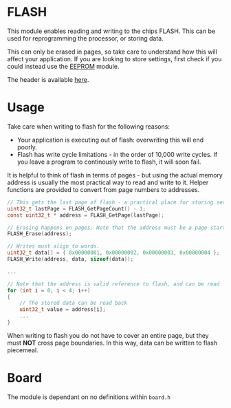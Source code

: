 # FLASH
This module enables reading and writing to the chips FLASH. This can be used for reprogramming the processor, or storing data.

This can only be erased in pages, so take care to understand how this will affect your application. If you are looking to store settings, first check if you could instead use the [EEPROM](EEPROM.md) module.

The header is available [here](../Lib/FLASH.h).

# Usage

Take care when writing to flash for the following reasons:
* Your application is executing out of flash: overwriting this will end poorly.
* Flash has write cycle limitations - in the order of 10,000 write cycles. If you leave a program to continously write to flash, it will soon fail.

It is helpful to think of flash in terms of pages - but using the actual memory address is usually the most practical way to read and write to it.
Helper functions are provided to convert from page numbers to addresses.

```C
// This gets the last page of flash - a practical place for storing settings.
uint32_t lastPage = FLASH_GetPageCount() - 1;
const uint32_t * address = FLASH_GetPage(lastPage);

// Erasing happens on pages. Note that the address must be a page start.
FLASH_Erase(address);

// Writes must align to words.
uint32_t data[] = { 0x00000001, 0x00000002, 0x00000003, 0x00000004 };
FLASH_Write(address, data, sizeof(data));

...

// Note that the address is valid reference to flash, and can be read
for (int i = 0; i < 4; i++)
{
    // The stored data can be read back
    uint32_t value = address[i];
    ...
}

```

When writing to flash you do not have to cover an entire page, but they must **NOT** cross page boundaries. In this way, data can be written to flash piecemeal.


# Board

The module is dependant on no definitions within `board.h`

